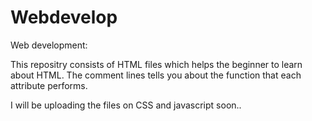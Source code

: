 # Webdevelop
Web development:


This repositry consists of HTML files which helps the beginner to learn about HTML. 
The comment lines tells you about the function that each attribute performs.


I will be uploading the files on CSS and javascript soon..
